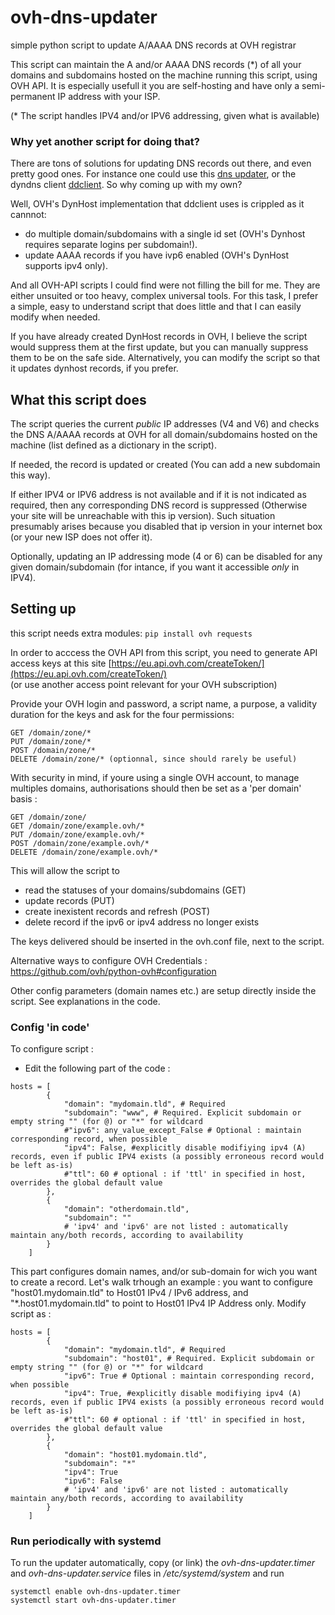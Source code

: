 # ovh-dns-updater
simple python script to update A/AAAA DNS records at OVH registrar 


This script can maintain the A and/or AAAA DNS records (*)
of all your domains and subdomains hosted on the machine 
running this script, using OVH API. It is especially usefull it you are self-hosting and have only
a semi-permanent IP address with your ISP.

(* The script handles IPV4 and/or IPV6 addressing, given what
is available)

### Why yet another script for doing that?

There are tons of solutions for updating DNS records out there, and even pretty good ones.
For instance one could use this [dns updater](https://github.com/qdm12/ddns-updater),
or the dyndns client [ddclient](https://github.com/ddclient/ddclient). So why coming up with my own?

Well, OVH's DynHost implementation that ddclient uses is crippled as it cannnot:
- do multiple domain/subdomains with a single id set 
  (OVH's Dynhost requires separate logins per subdomain!).
- update AAAA records if you have ivp6 enabled 
  (OVH's DynHost supports ipv4 only).
  
And all OVH-API scripts I could find were not filling the bill for me. They are either unsuited or too heavy, complex universal tools.
For this task, I prefer a simple, easy to understand script that does little and that I can easily modify when needed.

If you have already created DynHost records in OVH, I believe the script would suppress them at the first update, but you can manually suppress them to be on the safe side. Alternatively, you can modify the script so that it 
 updates dynhost records, if you prefer.

## What this script does

The script queries the current *public* IP addresses
(V4 and V6) and checks the DNS A/AAAA records at OVH for all
domain/subdomains hosted on the machine (list defined as a dictionary in the script). 

If needed, the record is updated or created (You can add a new
subdomain this way).

If either IPV4 or IPV6 address is not available and if it is not indicated as required, then any corresponding
DNS record is suppressed (Otherwise your site will be unreachable with this ip version). Such situation presumably
arises because you disabled that ip version in your internet box (or your new
ISP does not offer it). 

Optionally, updating an IP addressing mode (4 or 6) can be disabled for
any given domain/subdomain (for intance, if you want it accessible
 _only_ in IPV4).

## Setting up

this script needs extra modules:
`pip install ovh requests`

In order to acccess the OVH API from this script, 
you need to generate API access keys 
at this site [https://eu.api.ovh.com/createToken/](https://eu.api.ovh.com/createToken/)  
(or use another access point relevant for your OVH subscription)

Provide your OVH login and password, a script name, a purpose,
a validity duration for the keys and ask for the four permissions:
```
GET /domain/zone/*
PUT /domain/zone/*
POST /domain/zone/*
DELETE /domain/zone/* (optionnal, since should rarely be useful)
```

With security in mind, if youre using a single OVH account, to manage multiples domains, authorisations should then be set as a 'per domain' basis : 

```
GET /domain/zone/
GET /domain/zone/example.ovh/*
PUT /domain/zone/example.ovh/*
POST /domain/zone/example.ovh/*
DELETE /domain/zone/example.ovh/*
```

This will allow the script to
- read the statuses of your domains/subdomains (GET)
- update records (PUT)
- create inexistent records and refresh (POST)
- delete record if the ipv6 or ipv4 address no longer exists

The keys delivered should be inserted in the ovh.conf file, next to the script.

Alternative ways to configure OVH Credentials : https://github.com/ovh/python-ovh#configuration

Other config parameters (domain names etc.) are setup directly inside the script. See explanations in the code.

### Config 'in code'

To configure script : 

- Edit the following part of the code :

```
hosts = [
        {
            "domain": "mydomain.tld", # Required
            "subdomain": "www", # Required. Explicit subdomain or empty string "" (for @) or "*" for wildcard
            #"ipv6": any_value_except_False # Optional : maintain corresponding record, when possible
            "ipv4": False, #explicitly disable modifiying ipv4 (A) records, even if public IPV4 exists (a possibly erroneous record would be left as-is)
            #"ttl": 60 # optional : if 'ttl' in specified in host, overrides the global default value 
        },
        {
            "domain": "otherdomain.tld",
            "subdomain": ""
            # 'ipv4' and 'ipv6' are not listed : automatically maintain any/both records, according to availability
        }
    ]
```
This part configures domain names, and/or sub-domain for wich you want to create a record.
Let's walk trhough an example : you want to configure "host01.mydomain.tld" to Host01 IPv4 / IPv6 address,  and "*.host01.mydomain.tld" to point to Host01 IPv4 IP Address only.
Modify script as : 

```
hosts = [
        {
            "domain": "mydomain.tld", # Required
            "subdomain": "host01", # Required. Explicit subdomain or empty string "" (for @) or "*" for wildcard
            "ipv6": True # Optional : maintain corresponding record, when possible
            "ipv4": True, #explicitly disable modifiying ipv4 (A) records, even if public IPV4 exists (a possibly erroneous record would be left as-is)
            #"ttl": 60 # optional : if 'ttl' in specified in host, overrides the global default value 
        },
        {
            "domain": "host01.mydomain.tld",
            "subdomain": "*"
            "ipv4": True
            "ipv6": False
            # 'ipv4' and 'ipv6' are not listed : automatically maintain any/both records, according to availability
        }
    ]
```

### Run periodically with systemd
To run the updater automatically, copy (or link) the *ovh-dns-updater.timer* and *ovh-dns-updater.service* files in */etc/systemd/system* and run
```
systemctl enable ovh-dns-updater.timer
systemctl start ovh-dns-updater.timer
```

